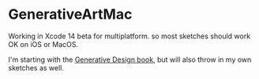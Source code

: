 # GenerativeArtMac

Working in Xcode 14 beta for multiplatform. so most sketches should work OK on iOS or MacOS.

I'm starting with the [Generative Design book](http://www.generative-gestaltung.de/2), but will also throw in my own sketches as well.
